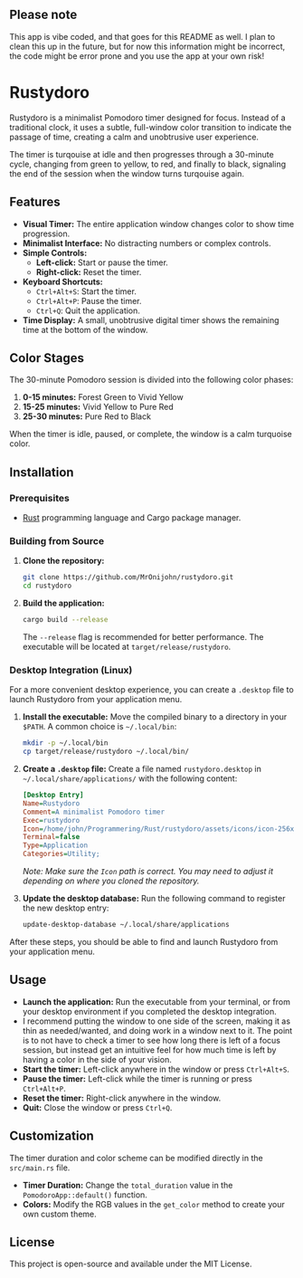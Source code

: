 ## Please note

This app is vibe coded, and that goes for this README as well. I plan to clean this up in the future, but for now this information might be incorrect, the code might be error prone and you use the app at your own risk!

# Rustydoro

Rustydoro is a minimalist Pomodoro timer designed for focus. Instead of a traditional clock, it uses a subtle, full-window color transition to indicate the passage of time, creating a calm and unobtrusive user experience.

The timer is turqouise at idle and then progresses through a 30-minute cycle, changing from green to yellow, to red, and finally to black, signaling the end of the session when the window turns turqouise again.

## Features

- **Visual Timer:** The entire application window changes color to show time progression.
- **Minimalist Interface:** No distracting numbers or complex controls.
- **Simple Controls:**
    - **Left-click:** Start or pause the timer.
    - **Right-click:** Reset the timer.
- **Keyboard Shortcuts:**
    - `Ctrl+Alt+S`: Start the timer.
    - `Ctrl+Alt+P`: Pause the timer.
    - `Ctrl+Q`: Quit the application.
- **Time Display:** A small, unobtrusive digital timer shows the remaining time at the bottom of the window.

## Color Stages

The 30-minute Pomodoro session is divided into the following color phases:

1.  **0-15 minutes:** Forest Green to Vivid Yellow
2.  **15-25 minutes:** Vivid Yellow to Pure Red
3.  **25-30 minutes:** Pure Red to Black

When the timer is idle, paused, or complete, the window is a calm turquoise color.

## Installation

### Prerequisites

- [Rust](https://www.rust-lang.org/tools/install) programming language and Cargo package manager.

### Building from Source

1.  **Clone the repository:**
    ```bash
    git clone https://github.com/MrOnijohn/rustydoro.git
    cd rustydoro
    ```
2.  **Build the application:**
    ```bash
    cargo build --release
    ```
    The `--release` flag is recommended for better performance. The executable will be located at `target/release/rustydoro`.

### Desktop Integration (Linux)

For a more convenient desktop experience, you can create a `.desktop` file to launch Rustydoro from your application menu.

1.  **Install the executable:**
    Move the compiled binary to a directory in your `$PATH`. A common choice is `~/.local/bin`:
    ```bash
    mkdir -p ~/.local/bin
    cp target/release/rustydoro ~/.local/bin/
    ```

2.  **Create a `.desktop` file:**
    Create a file named `rustydoro.desktop` in `~/.local/share/applications/` with the following content:
    ```ini
    [Desktop Entry]
    Name=Rustydoro
    Comment=A minimalist Pomodoro timer
    Exec=rustydoro
    Icon=/home/john/Programmering/Rust/rustydoro/assets/icons/icon-256x256.png
    Terminal=false
    Type=Application
    Categories=Utility;
    ```
    *Note: Make sure the `Icon` path is correct. You may need to adjust it depending on where you cloned the repository.*

3.  **Update the desktop database:**
    Run the following command to register the new desktop entry:
    ```bash
    update-desktop-database ~/.local/share/applications
    ```

After these steps, you should be able to find and launch Rustydoro from your application menu.

## Usage

- **Launch the application:** Run the executable from your terminal, or from your desktop environment if you completed the desktop integration.
- I recommend putting the window to one side of the screen, making it as thin as needed/wanted, and doing work in a window next to it. The point is to not have to check a timer to see how long there is left of a focus session, but instead get an intuitive feel for how much time is left by having a color in the side of your vision.
- **Start the timer:** Left-click anywhere in the window or press `Ctrl+Alt+S`.
- **Pause the timer:** Left-click while the timer is running or press `Ctrl+Alt+P`.
- **Reset the timer:** Right-click anywhere in the window.
- **Quit:** Close the window or press `Ctrl+Q`.

## Customization

The timer duration and color scheme can be modified directly in the `src/main.rs` file.

- **Timer Duration:** Change the `total_duration` value in the `PomodoroApp::default()` function.
- **Colors:** Modify the RGB values in the `get_color` method to create your own custom theme.

## License

This project is open-source and available under the MIT License.